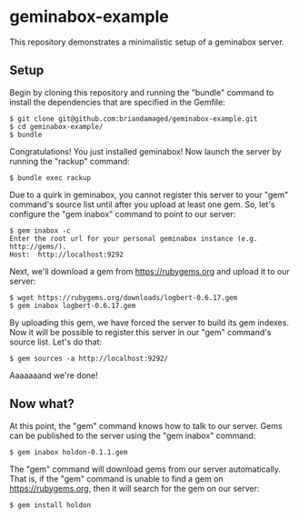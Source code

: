 geminabox-example
=============================

This repository demonstrates a minimalistic setup
of a geminabox server.


Setup
-----------------------------

Begin by cloning this repository and running the
"bundle" command to install the dependencies that
are specified in the Gemfile:

    $ git clone git@github.com:briandamaged/geminabox-example.git
    $ cd geminabox-example/
    $ bundle

Congratulations!  You just installed geminabox!
Now launch the server by running the "rackup" command:

    $ bundle exec rackup

Due to a quirk in geminabox, you cannot register this
server to your "gem" command's source list until after
you upload at least one gem.  So, let's configure the
"gem inabox" command to point to our server:

    $ gem inabox -c
    Enter the root url for your personal geminabox instance (e.g. http://gems/).
    Host:  http://localhost:9292

Next, we'll download a gem from https://rubygems.org
and upload it to our server:

    $ wget https://rubygems.org/downloads/logbert-0.6.17.gem
    $ gem inabox logbert-0.6.17.gem

By uploading this gem, we have forced the server to
build its gem indexes.  Now it will be possible to
register this server in our "gem" command's source list.
Let's do that:

    $ gem sources -a http://localhost:9292/

Aaaaaaand we're done!


Now what?
-----------------------------

At this point, the "gem" command knows how to talk to
our server.  Gems can be published to the server using
the "gem inabox" command:

    $ gem inabox holdon-0.1.1.gem

The "gem" command will download gems from our server
automatically.  That is, if the "gem" command is unable
to find a gem on https://rubygems.org, then it will
search for the gem on our server:

    $ gem install holdon
 